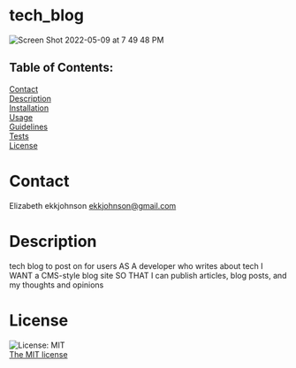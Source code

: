 # tech_blog
![Screen Shot 2022-05-09 at 7 49 48 PM](https://user-images.githubusercontent.com/97856843/167521105-c10f40b3-f101-427e-9520-b30e85de3031.png)

## Table of Contents:
  [Contact](#contact)<br>
  [Description](#description)<br>
  [Installation](#installation)<br>
  [Usage](#usage)<br>
  [Guidelines](#guidelines)<br>
  [Tests](#tests)<br>
  [License](#license)<br>

# Contact
 Elizabeth
 ekkjohnson
 ekkjohnson@gmail.com

 # Description
  tech blog to post on for users
  AS A developer who writes about tech
I WANT a CMS-style blog site
SO THAT I can publish articles, blog posts, and my thoughts and opinions
  # License
  ![License: MIT](https://img.shields.io/badge/License-MIT-yellow.svg)<br>
  [The MIT license](https://opensource.org/licenses/MIT)